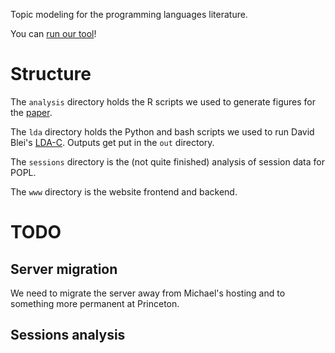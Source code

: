 Topic modeling for the programming languages literature.

You can [run our tool](http://tmpl.weaselhat.com)!

# Structure

The `analysis` directory holds the R scripts we used to generate
figures for the
[paper](http://www.cs.pomona.edu/~michael/papers/snapl2015.pdf).

The `lda` directory holds the Python and bash scripts we used to run
David Blei's [LDA-C](https://github.com/Blei-Lab/lda-c). Outputs get
put in the `out` directory.

The `sessions` directory is the (not quite finished) analysis of
session data for POPL.

The `www` directory is the website frontend and backend.

# TODO

## Server migration

We need to migrate the server away from Michael's hosting and to
something more permanent at Princeton.

## Sessions analysis
